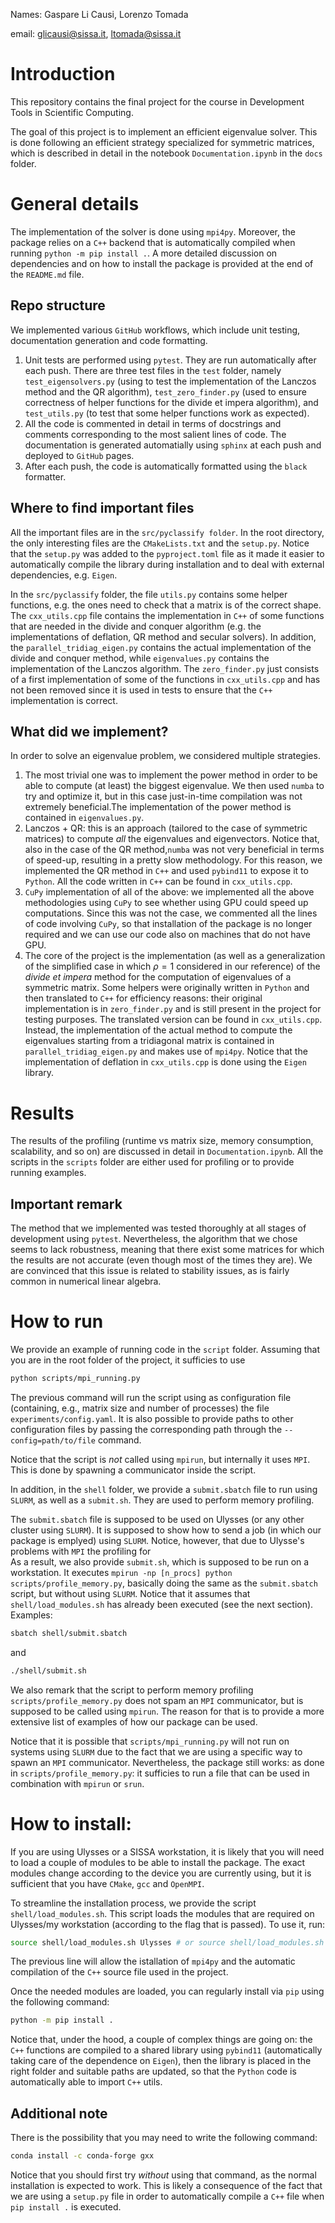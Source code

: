 Names: Gaspare Li Causi, Lorenzo Tomada

email: glicausi@sissa.it, ltomada@sissa.it

# Introduction
This repository contains the final project for the course in Development Tools in Scientific Computing.

The goal of this project is to implement an efficient eigenvalue solver.
This is done following an efficient strategy specialized for symmetric matrices, which is described in detail in the notebook `Documentation.ipynb` in the `docs` folder.

# General details
The implementation of the solver is done using `mpi4py`. Moreover, the package relies on a `C++` backend that is automatically compiled when running `python -m pip install .`.
A more detailed discussion on dependencies and on how to install the package is provided at the end of the `README.md` file.
## Repo structure
We implemented various `GitHub` workflows, which include unit testing, documentation generation and code formatting.

1. Unit tests are performed using `pytest`. They are run automatically after each push. There are three test files in the `test` folder, namely `test_eigensolvers.py` (using to test the implementation of the Lanczos method and the QR algorithm), `test_zero_finder.py` (used to ensure correctness of helper functions for the divide et impera algorithm), and `test_utils.py` (to test that some helper functions work as expected).
2. All the code is commented in detail in terms of docstrings and comments corresponding to the most salient lines of code. The documentation is generated automatially using `sphinx` at each push and deployed to `GitHub` pages.
3. After each push, the code is automatically formatted using the `black` formatter.

## Where to find important files
All the important files are in the `src/pyclassify folder`. In the root directory, the only interesting files are the `CMakeLists.txt` and the `setup.py`. Notice that the `setup.py` was added to the `pyproject.toml` file as it made it easier to automatically compile the library during installation and to deal with external dependencies, e.g. `Eigen`.

In the `src/pyclassify` folder, the file `utils.py` contains some helper functions, e.g. the ones need to check that a matrix is of the correct shape.
The `cxx_utils.cpp` file contains the implementation in `C++` of some functions that are needed in the divide and conquer algorithm (e.g. the implementations of deflation, QR method and secular solvers).
In addition, the `parallel_tridiag_eigen.py` contains the actual implementation of the divide and conquer method, while `eigenvalues.py` contains the implementation of the Lanczos algorithm.
The `zero_finder.py` just consists of a first implementation of some of the functions in `cxx_utils.cpp` and has not been removed since it is used in tests to ensure that the `C++` implementation is correct.

## What did we implement?
In order to solve an eigenvalue problem, we considered multiple strategies.
1. The most trivial one was to implement the power method in order to be able to compute (at least) the biggest eigenvalue. We then used `numba` to try and optimize it, but in this case just-in-time compilation was not extremely beneficial.The implementation of the power method is contained in `eigenvalues.py`.
2. Lanczos + QR: this is an approach (tailored to the case of symmetric matrices) to compute *all* the eigenvalues and eigenvectors. Notice that, also in the case of the QR method,`numba` was not very beneficial in terms of speed-up, resulting in a pretty slow methodology. For this reason, we implemented the QR method in `C++` and used `pybind11` to expose it to `Python`. All the code written in `C++` can be found in `cxx_utils.cpp`.
3. `CuPy` implementation of all of the above: we implemented all the above methodologies using `CuPy` to see whether using GPU could speed up computations. Since this was not the case, we commented all the lines of code involving `CuPy`, so that installation of the package is no longer required and we can use our code also on machines that do not have GPU.
4. The core of the project is the implementation (as well as a generalization of the simplified case in which $\rho=1$ considered in our reference) of the _divide et impera_ method for the computation of eigenvalues of a symmetric matrix. Some helpers were originally written in `Python` and then translated to `C++` for efficiency reasons: their original implementation is in `zero_finder.py` and is still present in the project for testing purposes. The translated version can be found in `cxx_utils.cpp`. Instead, the implementation of the actual method to compute the eigenvalues starting from a tridiagonal matrix is contained in `parallel_tridiag_eigen.py` and makes use of `mpi4py`. Notice that the implementation of deflation in `cxx_utils.cpp` is done using the `Eigen` library.

# Results
The results of the profiling (runtime vs matrix size, memory consumption, scalability, and so on) are discussed in detail in `Documentation.ipynb`.
All the scripts in the `scripts` folder are either used for profiling or to provide running examples.

## Important remark
The method that we implemented was tested thoroughly at all stages of development using `pytest`.
Nevertheless, the algorithm that we chose seems to lack robustness, meaning that there exist some matrices for which the results are not accurate (even though most of the times they are).
We are convinced that this issue is related to stability issues, as is fairly common in numerical linear algebra.

# How to run
We provide an example of running code in the `script` folder.
Assuming that you are in the root folder of the project, it sufficies to use
```bash
python scripts/mpi_running.py
```
The previous command will run the script using as configuration file (containing, e.g., matrix size and number of processes) the file `experiments/config.yaml`.
It is also possible to provide paths to other configuration files by passing the corresponding path through the `--config=path/to/file` command.

Notice that the script is *not* called using `mpirun`, but internally it uses `MPI`.
This is done by spawning a communicator inside the script.

In addition, in the `shell` folder, we provide a `submit.sbatch` file to run using `SLURM`, as well as a `submit.sh`.
They are used to perform memory profiling.

The `submit.sbatch` file is supposed to be used on Ulysses (or any other cluster using `SLURM`).
It is supposed to show how to send a job (in which our package is emplyed) using `SLURM`.
Notice, however, that due to Ulysse's problems with `MPI` the profiling for  
As a result, we also provide `submit.sh`, which is supposed to be run on a workstation.
It executes `mpirun -np [n_procs] python scripts/profile_memory.py`, basically doing the same as the `submit.sbatch` script, but without using `SLURM`.
Notice that it assumes that `shell/load_modules.sh` has already been executed (see the next section).
Examples:
```bash
sbatch shell/submit.sbatch
```
and
```bash
./shell/submit.sh
```

We also remark that the script to perform memory profiling `scripts/profile_memory.py` does not spam an `MPI` communicator, but is supposed to be called using `mpirun`. The reason for that is to provide a more extensive list of examples of how our package can be used.

Notice that it is possible that `scripts/mpi_running.py` will not run on systems using `SLURM` due to the fact that we are using a specific way to spawn an `MPI` communicator.
Nevertheless, the package still works: as done in `scripts/profile_memory.py`: it sufficies to run a file that can be used in combination with `mpirun` or `srun`.

# How to install:
If you are using Ulysses or a SISSA workstation, it is likely that you will need to load a couple of modules to be able to install the package.
The exact modules change according to the device you are currently using, but it is sufficient that you have `CMake`, `gcc` and `OpenMPI`.

To streamline the installation process, we provide the script `shell/load_modules.sh`.
This script loads the modules that are required on Ulysses/my workstation (according to the flag that is passed).
To use it, run:
```bash
source shell/load_modules.sh Ulysses # or source shell/load_modules.sh workstation
```
The previous line will allow the istallation of `mpi4py` and the automatic compilation of the `C++` source file used in the project.

Once the needed modules are loaded, you can regularly install via `pip` using the following command:
```bash
python -m pip install .
```

Notice that, under the hood, a couple of complex things are going on: the `C++` functions are compiled to a shared library using `pybind11` (automatically taking care of the dependence on `Eigen`), then the library is placed in the right folder and suitable paths are updated, so that the `Python` code is automatically able to import `C++` utils.

## Additional note
There is the possibility that you may need to write the following command:
```bash
conda install -c conda-forge gxx
```
Notice that you should first try *without* using that command, as the normal installation is expected to work.
This is likely a consequence of the fact that we are using a `setup.py` file in order to automatically compile a `C++` file when `pip install .` is executed.